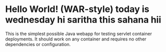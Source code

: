 Hello World! (WAR-style)
today is wednesday 
hi saritha this sahana
hii
===============

This is the simplest possible Java webapp for testing servlet container deployments.  It should work on any container and requires no other dependencies or configuration.

